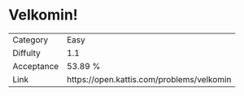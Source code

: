 # Velkomin!

<table>
    <tr>
        <td>Category</td>
        <td>Easy</td>
    </tr>
    <tr>
        <td>Diffulty</td>
        <td>1.1</td>
    </tr>
    <tr>
        <td>Acceptance</td>
        <td>53.89 %</td>
    </tr>
    <tr>
        <td>Link</td>
        <td>https://open.kattis.com/problems/velkomin</td>
    </tr>
</table>